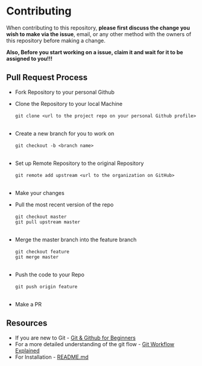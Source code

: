 # Contributing

When contributing to this repository, **please first discuss the change you wish to make via the issue**,
email, or any other method with the owners of this repository before making a change. 

**Also, Before you start working on a issue, claim it and wait for it to be assigned to you!!!**


## Pull Request Process

- Fork Repository to your personal Github
- Clone the Repository to your local Machine
<br><br>`git clone <url to the project repo on your personal Github profile>`<br><br>

- Create a new branch for you to work on
<br><br>`git checkout -b <branch name>`<br><br>

- Set up Remote Repository to the original Repository
<br><br>`git remote add upstream <url to the organization on GitHub>`<br><br>

- Make your changes
- Pull the most recent version of the repo
<br><br>`git checkout master`
<br>`git pull upstream master`<br><br>

- Merge the master branch into the feature branch
<br><br>`git checkout feature`
<br>`git merge master`<br><br>

- Push the code to your Repo
<br><br>`git push origin feature`<br><br>

- Make a PR


## Resources

- If you are new to Git - [Git & Github for Beginners](https://www.youtube.com/watch?v=SWYqp7iY_Tc)
- For a more detailed understanding of the git flow - [Git Workflow Explained](https://medium.com/@swinkler/git-workflow-explained-a-step-by-step-guide-83c1c9247f03)
- For Installation - [README.md](https://github.com/hhhrrrttt222111/handReacting/blob/master/README.md)

